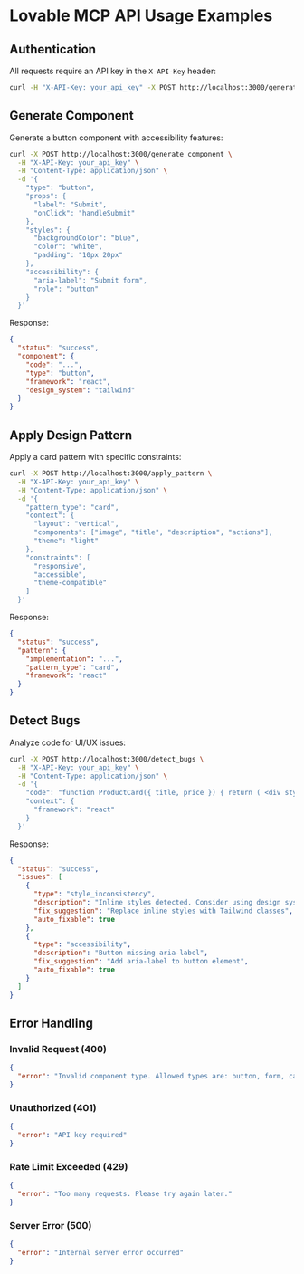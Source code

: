 # Lovable MCP API Usage Examples

## Authentication
All requests require an API key in the `X-API-Key` header:
```bash
curl -H "X-API-Key: your_api_key" -X POST http://localhost:3000/generate_component
```

## Generate Component
Generate a button component with accessibility features:

```bash
curl -X POST http://localhost:3000/generate_component \
  -H "X-API-Key: your_api_key" \
  -H "Content-Type: application/json" \
  -d '{
    "type": "button",
    "props": {
      "label": "Submit",
      "onClick": "handleSubmit"
    },
    "styles": {
      "backgroundColor": "blue",
      "color": "white",
      "padding": "10px 20px"
    },
    "accessibility": {
      "aria-label": "Submit form",
      "role": "button"
    }
  }'
```

Response:
```json
{
  "status": "success",
  "component": {
    "code": "...",
    "type": "button",
    "framework": "react",
    "design_system": "tailwind"
  }
}
```

## Apply Design Pattern
Apply a card pattern with specific constraints:

```bash
curl -X POST http://localhost:3000/apply_pattern \
  -H "X-API-Key: your_api_key" \
  -H "Content-Type: application/json" \
  -d '{
    "pattern_type": "card",
    "context": {
      "layout": "vertical",
      "components": ["image", "title", "description", "actions"],
      "theme": "light"
    },
    "constraints": [
      "responsive",
      "accessible",
      "theme-compatible"
    ]
  }'
```

Response:
```json
{
  "status": "success",
  "pattern": {
    "implementation": "...",
    "pattern_type": "card",
    "framework": "react"
  }
}
```

## Detect Bugs
Analyze code for UI/UX issues:

```bash
curl -X POST http://localhost:3000/detect_bugs \
  -H "X-API-Key: your_api_key" \
  -H "Content-Type: application/json" \
  -d '{
    "code": "function ProductCard({ title, price }) { return ( <div style={{ width: \"300px\" }}> <h3 style={{ fontSize: \"18px\" }}>{title}</h3> <p>{price}</p> <button>Add to Cart</button> </div> ); }",
    "context": {
      "framework": "react"
    }
  }'
```

Response:
```json
{
  "status": "success",
  "issues": [
    {
      "type": "style_inconsistency",
      "description": "Inline styles detected. Consider using design system classes.",
      "fix_suggestion": "Replace inline styles with Tailwind classes",
      "auto_fixable": true
    },
    {
      "type": "accessibility",
      "description": "Button missing aria-label",
      "fix_suggestion": "Add aria-label to button element",
      "auto_fixable": true
    }
  ]
}
```

## Error Handling

### Invalid Request (400)
```json
{
  "error": "Invalid component type. Allowed types are: button, form, card, dialog, table"
}
```

### Unauthorized (401)
```json
{
  "error": "API key required"
}
```

### Rate Limit Exceeded (429)
```json
{
  "error": "Too many requests. Please try again later."
}
```

### Server Error (500)
```json
{
  "error": "Internal server error occurred"
}
```
